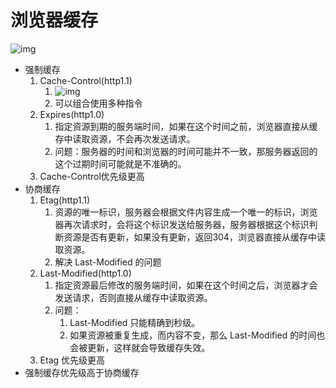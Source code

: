 # 浏览器缓存

![img](./assets/2023-04-04-18-43-52.png)

- 强制缓存
    1. Cache-Control(http1.1)
       1. ![img](./assets/2023-04-04-18-52-23.png)
       2. 可以组合使用多种指令
    2. Expires(http1.0)
       1. 指定资源到期的服务端时间，如果在这个时间之前，浏览器直接从缓存中读取资源，不会再次发送请求。
       2. 问题：服务器的时间和浏览器的时间可能并不一致，那服务器返回的这个过期时间可能就是不准确的。
    3. Cache-Control优先级更高
- 协商缓存
  1. Etag(http1.1)
     1. 资源的唯一标识，服务器会根据文件内容生成一个唯一的标识，浏览器再次请求时，会将这个标识发送给服务器，服务器根据这个标识判断资源是否有更新，如果没有更新，返回304，浏览器直接从缓存中读取资源。
     2. 解决 Last-Modified 的问题
  2. Last-Modified(http1.0)
     1. 指定资源最后修改的服务端时间，如果在这个时间之后，浏览器才会发送请求，否则直接从缓存中读取资源。
     2. 问题：
        1. Last-Modified 只能精确到秒级。
        2. 如果资源被重复生成，而内容不变，那么 Last-Modified 的时间也会被更新，这样就会导致缓存失效。
  3. Etag 优先级更高
- 强制缓存优先级高于协商缓存
